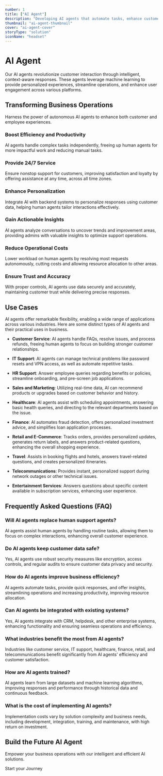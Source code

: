 ```yaml
---
number: 1
title: ["AI Agent"]
description: "Developing AI agents that automate tasks, enhance customer experiences, and improve operational efficiency."
thumbnail: "ai-agent-thumbnail"
cover: "ai-agent-cover"
storyType: "solution"
iconName: "headset"
---
```


# AI Agent

Our AI agents revolutionize customer interaction through intelligent, context-aware responses. These agents leverage machine learning to provide personalized experiences, streamline operations, and enhance user engagement across various platforms.

## Transforming Business Operations

Harness the power of autonomous AI agents to enhance both customer and employee experiences.

### Boost Efficiency and Productivity

AI agents handle complex tasks independently, freeing up human agents for more impactful work and reducing manual tasks.

### Provide 24/7 Service

Ensure nonstop support for customers, improving satisfaction and loyalty by offering assistance at any time, across all time zones.

### Enhance Personalization

Integrate AI with backend systems to personalize responses using customer data, helping human agents tailor interactions effectively.

### Gain Actionable Insights

AI agents analyze conversations to uncover trends and improvement areas, providing admins with valuable insights to optimize support operations.

### Reduce Operational Costs

Lower workload on human agents by resolving most requests autonomously, cutting costs and allowing resource allocation to other areas.

### Ensure Trust and Accuracy

With proper controls, AI agents use data securely and accurately, maintaining customer trust while delivering precise responses.

## Use Cases

AI agents offer remarkable flexibility, enabling a wide range of applications across various industries. Here are some distinct types of AI agents and their practical uses in business.

- **Customer Service**: AI agents handle FAQs, resolve issues, and process refunds, freeing human agents to focus on building stronger customer relationships.

- **IT Support**: AI agents can manage technical problems like password resets and VPN access, as well as automate repetitive tasks.

- **HR Support**: Answer employee queries regarding benefits or policies, streamline onboarding, and pre-screen job applications.

- **Sales and Marketing**: Utilizing real-time data, AI can recommend products or upgrades based on customer behavior and history.

- **Healthcare**: AI agents assist with scheduling appointments, answering basic health queries, and directing to the relevant departments based on the issue.

- **Finance**: AI automates fraud detection, offers personalized investment advice, and simplifies loan application processes.

- **Retail and E-Commerce**: Tracks orders, provides personalized updates, generates return labels, and answers product-related questions, enhancing the overall shopping experience.

- **Travel**: Assists in booking flights and hotels, answers travel-related questions, and creates personalized itineraries.

- **Telecommunications**: Provides instant, personalized support during network outages or other technical issues.

- **Entertainment Services**: Answers questions about specific content available in subscription services, enhancing user experience.

## Frequently Asked Questions (FAQ)

### Will AI agents replace human support agents?

AI agents assist human agents by handling routine tasks, allowing them to focus on complex interactions, enhancing overall customer experience.

### Do AI agents keep customer data safe?

Yes, AI agents use robust security measures like encryption, access controls, and regular audits to ensure customer data privacy and security.

### How do AI agents improve business efficiency?

AI agents automate tasks, provide quick responses, and offer insights, streamlining operations and increasing productivity, improving resource allocation.

### Can AI agents be integrated with existing systems?

Yes, AI agents integrate with CRM, helpdesk, and other enterprise systems, enhancing functionality and ensuring seamless operations and efficiency.

### What industries benefit the most from AI agents?

Industries like customer service, IT support, healthcare, finance, retail, and telecommunications benefit significantly from AI agents' efficiency and customer satisfaction.

### How are AI agents trained?

AI agents learn from large datasets and machine learning algorithms, improving responses and performance through historical data and continuous feedback.

### What is the cost of implementing AI agents?

Implementation costs vary by solution complexity and business needs, including development, integration, training, and maintenance, with high return on investment.

## Build the Future AI Agent

Empower your business operations with our intelligent and efficient AI solutions.

Start your Journey
